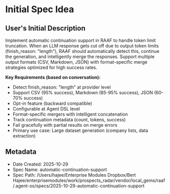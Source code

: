 # Initial Spec Idea

## User's Initial Description

Implement automatic continuation support in RAAF to handle token limit truncation. When an LLM response gets cut off due to output token limits (finish_reason: "length"), RAAF should automatically detect this, continue the generation, and intelligently merge the responses. Support multiple output formats (CSV, Markdown, JSON) with format-specific merge strategies optimized for high success rates.

**Key Requirements (based on conversation):**
- Detect finish_reason: "length" at provider level
- Support CSV (95% success), Markdown (85-95% success), JSON (60-70% success)
- Opt-in feature (backward compatible)
- Configurable at Agent DSL level
- Format-specific mergers with intelligent concatenation
- Track continuation metadata (count, tokens, success)
- Fail gracefully with partial results on merge errors
- Primary use case: Large dataset generation (company lists, data extraction)

## Metadata

- Date Created: 2025-10-29
- Spec Name: automatic-continuation-support
- Spec Path: /Users/hajee/Enterprise Modules Dropbox/Bert Hajee/enterprisemodules/work/prospects_radar/vendor/local_gems/raaf/.agent-os/specs/2025-10-29-automatic-continuation-support
